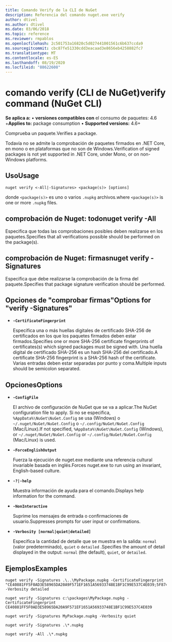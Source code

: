 ```yaml
---
title: Comando Verify de la CLI de NuGet
description: Referencia del comando nuget.exe verify
author: dtivel
ms.author: dtivel
ms.date: 03/06/2018
ms.topic: reference
ms.reviewer: rmpablos
ms.openlocfilehash: 2c501753a16820c5d027441001561c6b637ccda9
ms.sourcegitcommit: cbc87fe51330cdd3eacaad3e8656eb4258882fc7
ms.translationtype: MT
ms.contentlocale: es-ES
ms.lasthandoff: 08/19/2020
ms.locfileid: "88622608"
---
```

# <a name="verify-command-nuget-cli"></a><span data-ttu-id="c07cd-103">comando verify (CLI de NuGet)</span><span class="sxs-lookup"><span data-stu-id="c07cd-103">verify command (NuGet CLI)</span></span>

<span data-ttu-id="c07cd-104">**Se aplica a:** &bullet; **versiones compatibles con** el consumo de paquetes: 4.6 +</span><span class="sxs-lookup"><span data-stu-id="c07cd-104">**Applies to:** package consumption &bullet; **Supported versions:** 4.6+</span></span>

<span data-ttu-id="c07cd-105">Comprueba un paquete.</span><span class="sxs-lookup"><span data-stu-id="c07cd-105">Verifies a package.</span></span>

<span data-ttu-id="c07cd-106">Todavía no se admite la comprobación de paquetes firmados en .NET Core, en mono o en plataformas que no son de Windows.</span><span class="sxs-lookup"><span data-stu-id="c07cd-106">Verification of signed packages is not yet supported in .NET Core, under Mono, or on non-Windows platforms.</span></span>

## <a name="usage"></a><span data-ttu-id="c07cd-107">Uso</span><span class="sxs-lookup"><span data-stu-id="c07cd-107">Usage</span></span>

```cli
nuget verify <-All|-Signatures> <package(s)> [options]
```

<span data-ttu-id="c07cd-108">donde `<package(s)>` es uno o varios `.nupkg` archivos.</span><span class="sxs-lookup"><span data-stu-id="c07cd-108">where `<package(s)>` is one or more `.nupkg` files.</span></span>

## <a name="nuget-verify--all"></a><span data-ttu-id="c07cd-109">comprobación de Nuget: todo</span><span class="sxs-lookup"><span data-stu-id="c07cd-109">nuget verify -All</span></span>

<span data-ttu-id="c07cd-110">Especifica que todas las comprobaciones posibles deben realizarse en los paquetes.</span><span class="sxs-lookup"><span data-stu-id="c07cd-110">Specifies that all verifications possible should be performed on the package(s).</span></span>

## <a name="nuget-verify--signatures"></a><span data-ttu-id="c07cd-111">comprobación de Nuget: firmas</span><span class="sxs-lookup"><span data-stu-id="c07cd-111">nuget verify -Signatures</span></span>

<span data-ttu-id="c07cd-112">Especifica que debe realizarse la comprobación de la firma del paquete.</span><span class="sxs-lookup"><span data-stu-id="c07cd-112">Specifies that package signature verification should be performed.</span></span>

## <a name="options-for-verify--signatures"></a><span data-ttu-id="c07cd-113">Opciones de "comprobar firmas"</span><span class="sxs-lookup"><span data-stu-id="c07cd-113">Options for "verify -Signatures"</span></span>

- **`-CertificateFingerprint`**

  <span data-ttu-id="c07cd-114">Especifica una o más huellas digitales de certificado SHA-256 de certificados en los que los paquetes firmados deben estar firmados.</span><span class="sxs-lookup"><span data-stu-id="c07cd-114">Specifies one or more SHA-256 certificate fingerprints of certificates(s) which signed packages must be signed with.</span></span> <span data-ttu-id="c07cd-115">Una huella digital de certificado SHA-256 es un hash SHA-256 del certificado.</span><span class="sxs-lookup"><span data-stu-id="c07cd-115">A certificate SHA-256 fingerprint is a SHA-256 hash of the certificate.</span></span> <span data-ttu-id="c07cd-116">Varias entradas deben estar separadas por punto y coma.</span><span class="sxs-lookup"><span data-stu-id="c07cd-116">Multiple inputs should be semicolon separated.</span></span>

## <a name="options"></a><span data-ttu-id="c07cd-117">Opciones</span><span class="sxs-lookup"><span data-stu-id="c07cd-117">Options</span></span>

- **`-ConfigFile`**

  <span data-ttu-id="c07cd-118">El archivo de configuración de NuGet que se va a aplicar.</span><span class="sxs-lookup"><span data-stu-id="c07cd-118">The NuGet configuration file to apply.</span></span> <span data-ttu-id="c07cd-119">Si no se especifica, `%AppData%\NuGet\NuGet.Config` se usa (Windows) o `~/.nuget/NuGet/NuGet.Config` o `~/.config/NuGet/NuGet.Config` (Mac/Linux).</span><span class="sxs-lookup"><span data-stu-id="c07cd-119">If not specified, `%AppData%\NuGet\NuGet.Config` (Windows), or `~/.nuget/NuGet/NuGet.Config` or `~/.config/NuGet/NuGet.Config` (Mac/Linux) is used.</span></span>

- **`-ForceEnglishOutput`**

  <span data-ttu-id="c07cd-120">Fuerza la ejecución de nuget.exe mediante una referencia cultural invariable basada en inglés.</span><span class="sxs-lookup"><span data-stu-id="c07cd-120">Forces nuget.exe to run using an invariant, English-based culture.</span></span>

- **`-?|-help`**

  <span data-ttu-id="c07cd-121">Muestra información de ayuda para el comando.</span><span class="sxs-lookup"><span data-stu-id="c07cd-121">Displays help information for the command.</span></span>

- **`-NonInteractive`**

  <span data-ttu-id="c07cd-122">Suprime los mensajes de entrada o confirmaciones de usuario.</span><span class="sxs-lookup"><span data-stu-id="c07cd-122">Suppresses prompts for user input or confirmations.</span></span>

- **`-Verbosity [normal|quiet|detailed]`**

  <span data-ttu-id="c07cd-123">Especifica la cantidad de detalle que se muestra en la salida: `normal` (valor predeterminado), `quiet` o `detailed` .</span><span class="sxs-lookup"><span data-stu-id="c07cd-123">Specifies the amount of detail displayed in the output: `normal` (the default), `quiet`, or `detailed`.</span></span>

## <a name="examples"></a><span data-ttu-id="c07cd-124">Ejemplos</span><span class="sxs-lookup"><span data-stu-id="c07cd-124">Examples</span></span>

```cli
nuget verify -Signatures .\..\MyPackage.nupkg -CertificateFingerprint "CE40881FF5F0AD3E58965DA20A9F571EF1651A56933748E1BF1C99E537C4E039;5F874AAF47BCB268A19357364E7FBB09D6BF9E8A93E1229909AC5CAC865802E2" -Verbosity detailed

nuget verify -Signatures c:\packages\MyPackage.nupkg -CertificateFingerprint CE40881FF5F0AD3E58965DA20A9F571EF1651A56933748E1BF1C99E537C4E039

nuget verify -Signatures MyPackage.nupkg -Verbosity quiet

nuget verify -Signatures .\*.nupkg

nuget verify -All .\*.nupkg

```